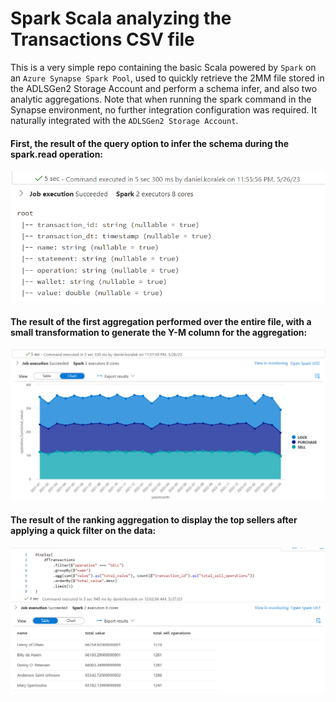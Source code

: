 # Spark Scala analyzing the Transactions CSV file

This is a very simple repo containing the basic Scala powered by `Spark` on an `Azure Synapse Spark Pool`, used to quickly retrieve the 2MM file stored in the ADLSGen2 Storage Account and perform a schema infer, and also two analytic aggregations. Note that when running the spark command in the Synapse environment, no further integration configuration was required. It naturally integrated with the `ADLSGen2 Storage Account`.

#### First, the result of the query option to infer the schema during the spark.read operation:

![schema](1_schemaInfer.png)

#### The result of the first aggregation performed over the entire file, with a small transformation to generate the Y-M column for the aggregation:

![Aggregation 1](2_aggregation1.png)

#### The result of the ranking aggregation to display the top sellers after applying a quick filter on the data:

![Aggregation 2](3_aggregation2.png)
